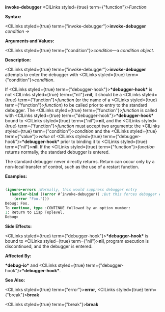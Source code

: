 **invoke-debugger** <ClLinks styled={true} term={"function"}><i>Function</i></ClLinks> 



**Syntax:** 



<ClLinks styled={true} term={"invoke-debugger"}><b>invoke-debugger</b></ClLinks> *condition →* 



**Arguments and Values:** 



<ClLinks styled={true} term={"condition"}><i>condition</i></ClLinks>—a *condition object*. 



**Description:** 



<ClLinks styled={true} term={"invoke-debugger"}><b>invoke-debugger</b></ClLinks> attempts to enter the debugger with <ClLinks styled={true} term={"condition"}><i>condition</i></ClLinks>. 



If <ClLinks styled={true} term={"debugger-hook"}><b>\*debugger-hook\*</b></ClLinks> is not <ClLinks styled={true} term={"nil"}><b>nil</b></ClLinks>, it should be a <ClLinks styled={true} term={"function"}><i>function</i></ClLinks> (or the name of a <ClLinks styled={true} term={"function"}><i>function</i></ClLinks>) to be called prior to entry to the standard debugger. The <ClLinks styled={true} term={"function"}><i>function</i></ClLinks> is called with <ClLinks styled={true} term={"debugger-hook"}><b>\*debugger-hook\*</b></ClLinks> bound to <ClLinks styled={true} term={"nil"}><b>nil</b></ClLinks>, and the <ClLinks styled={true} term={"function"}><i>function</i></ClLinks> must accept two arguments: the <ClLinks styled={true} term={"condition"}><i>condition</i></ClLinks> and the <ClLinks styled={true} term={"value"}><i>value</i></ClLinks> of <ClLinks styled={true} term={"debugger-hook"}><b>\*debugger-hook\*</b></ClLinks> prior to binding it to <ClLinks styled={true} term={"nil"}><b>nil</b></ClLinks>. If the <ClLinks styled={true} term={"function"}><i>function</i></ClLinks> returns normally, the standard debugger is entered. 



The standard debugger never directly returns. Return can occur only by a non-local transfer of control, such as the use of a restart function. 



**Examples:**
```lisp

(ignore-errors ;Normally, this would suppress debugger entry 
  (handler-bind ((error #’invoke-debugger)) ;But this forces debugger entry 
    (error "Foo."))) 
Debug: Foo. 
To continue, type :CONTINUE followed by an option number: 
1: Return to Lisp Toplevel. 
Debug> 

```
**Side Effects:** 



<ClLinks styled={true} term={"debugger-hook"}><b>\*debugger-hook\*</b></ClLinks> is bound to <ClLinks styled={true} term={"nil"}><b>nil</b></ClLinks>, program execution is discontinued, and the debugger is entered. 



**Affected By:** 



**\*debug-io\*** and <ClLinks styled={true} term={"debugger-hook"}><b>\*debugger-hook\*</b></ClLinks>. 



**See Also:** 



<ClLinks styled={true} term={"error"}><b>error</b></ClLinks>, <ClLinks styled={true} term={"break"}><b>break</b></ClLinks> 







 



 



<ClLinks styled={true} term={"break"}><b>break</b></ClLinks> 



